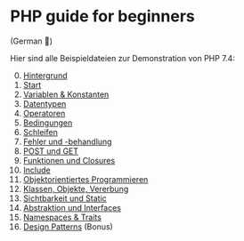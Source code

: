 # PHP guide for beginners


(German :eyes:)

Hier sind alle Beispieldateien zur Demonstration von PHP 7.4:

  0.  [Hintergrund](00.%20Hintergrund)
  1.  [Start](01.%20Start)
  2.  [Variablen & Konstanten](02.%20Variablen%20&%20Konstanten)
  3.  [Datentypen](03.%20Datentypen)
  4.  [Operatoren](04.%20Operatoren)
  5.  [Bedingungen](05.%20Bedingungen)
  6.  [Schleifen](06.%20Schleifen)
  7.  [Fehler und -behandlung](07.%20Fehler%20und%20-behandlung)
  8.  [POST und GET](08.%20POST%20und%20GET)
  9. [Funktionen und Closures](09.%20Funktionen%20und%20Closures)
  10. [Include](10.%20Include)
  11. [Objektorientiertes Programmieren](11.%20Objektorientiertes%20Programmieren)
  12. [Klassen, Objekte, Vererbung](12.%20Klassen,%20Objekte,%20Vererbung)
  13. [Sichtbarkeit und Static](13.%20Sichtbarkeit%20und%20Static)
  14. [Abstraktion und Interfaces](14.%20Abstraktion%20und%20Interfaces)
  15. [Namespaces & Traits](15.%20Namespaces%20&%20Traits)
  16. [Design Patterns](16.%20Design%20Patterns) (Bonus)

